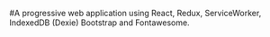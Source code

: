 #A progressive web application using React, Redux, ServiceWorker, IndexedDB (Dexie) Bootstrap and Fontawesome.
